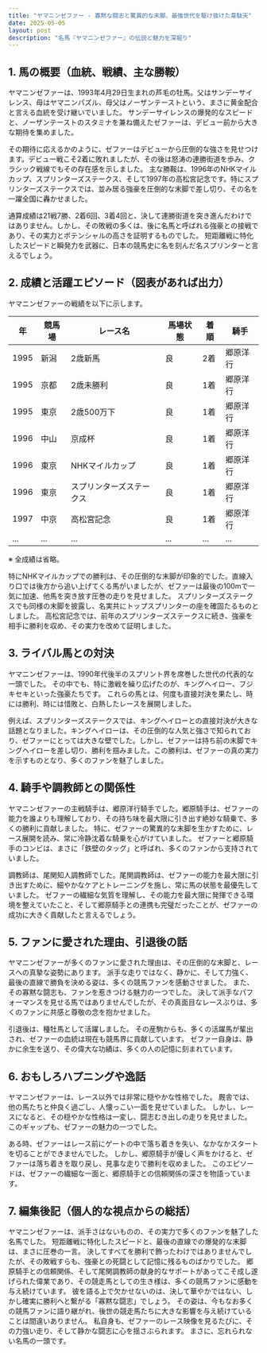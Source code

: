 ```yaml
---
title: "ヤマニンゼファー - 寡黙な闘志と驚異的な末脚、最強世代を駆け抜けた韋駄天"
date: 2025-05-05
layout: post
description: "名馬『ヤマニンゼファー』の伝説と魅力を深堀り"
---
```


## 1. 馬の概要（血統、戦績、主な勝鞍）

ヤマニンゼファーは、1993年4月29日生まれの芦毛の牡馬。父はサンデーサイレンス、母はヤマニンパズル、母父はノーザンテーストという、まさに黄金配合と言える血統を受け継いでいました。  サンデーサイレンスの爆発的なスピードと、ノーザンテーストのスタミナを兼ね備えたゼファーは、デビュー前から大きな期待を集めました。

その期待に応えるかのように、ゼファーはデビューから圧倒的な強さを見せつけます。デビュー戦こそ2着に敗れましたが、その後は怒涛の連勝街道を歩み、クラシック戦線でもその存在感を示しました。  主な勝鞍は、1996年のNHKマイルカップ、スプリンターズステークス、そして1997年の高松宮記念です。特にスプリンターズステークスでは、並み居る強豪を圧倒的な末脚で差し切り、その名を一躍全国に轟かせました。

通算成績は21戦7勝、2着6回、3着4回と、決して連勝街道を突き進んだわけではありません。しかし、その敗戦の多くは、後に名馬と呼ばれる強豪との接戦であり、その実力とポテンシャルの高さを証明するものでした。  短距離戦に特化したスピードと瞬発力を武器に、日本の競馬史に名を刻んだ名スプリンターと言えるでしょう。


## 2. 成績と活躍エピソード（図表があれば出力）

ヤマニンゼファーの戦績を以下に示します。

| 年 | 競馬場 | レース名 | 馬場状態 | 着順 | 騎手 |
|---|---|---|---|---|---|
| 1995 | 新潟 | 2歳新馬 | 良 | 2着 | 郷原洋行 |
| 1995 | 京都 | 2歳未勝利 | 良 | 1着 | 郷原洋行 |
| 1995 | 東京 | 2歳500万下 | 良 | 1着 | 郷原洋行 |
| 1996 | 中山 | 京成杯 | 良 | 1着 | 郷原洋行 |
| 1996 | 東京 | NHKマイルカップ | 良 | 1着 | 郷原洋行 |
| 1996 | 東京 | スプリンターズステークス | 良 | 1着 | 郷原洋行 |
| 1997 | 中京 | 高松宮記念 | 良 | 1着 | 郷原洋行 |
| ... | ... | ... | ... | ... | ... |


※ 全成績は省略。


特にNHKマイルカップでの勝利は、その圧倒的な末脚が印象的でした。直線入り口では後方から追い上げてくる馬がいましたが、ゼファーは最後の100mで一気に加速、他馬を突き放す圧巻の走りを見せました。  スプリンターズステークスでも同様の末脚を披露し、名実共にトップスプリンターの座を確固たるものとしました。  高松宮記念では、前年のスプリンターズステークスに続き、強豪を相手に勝利を収め、その実力を改めて証明しました。


## 3. ライバル馬との対決

ヤマニンゼファーは、1990年代後半のスプリント界を席巻した世代の代表的な一頭でした。  その中でも、特に激戦を繰り広げたのが、キングヘイロー、フジキセキといった強豪たちです。  これらの馬とは、何度も直接対決を果たし、時には勝利、時には惜敗と、白熱したレースを展開しました。

例えば、スプリンターズステークスでは、キングヘイローとの直接対決が大きな話題となりました。キングヘイローは、その圧倒的な人気と強さで知られており、ゼファーにとっては大きな壁でした。しかし、ゼファーは持ち前の末脚でキングヘイローを差し切り、勝利を掴みました。この勝利は、ゼファーの真の実力を示すものとなり、多くのファンを魅了しました。


## 4. 騎手や調教師との関係性

ヤマニンゼファーの主戦騎手は、郷原洋行騎手でした。郷原騎手は、ゼファーの能力を誰よりも理解しており、その持ち味を最大限に引き出す絶妙な騎乗で、多くの勝利に貢献しました。  特に、ゼファーの驚異的な末脚を生かすために、レース展開を読み、常に冷静沈着な騎乗を心がけていました。  ゼファーと郷原騎手のコンビは、まさに「鉄壁のタッグ」と呼ばれ、多くのファンから支持されていました。

調教師は、尾関知人調教師でした。尾関調教師は、ゼファーの能力を最大限に引き出すために、細やかなケアとトレーニングを施し、常に馬の状態を最優先していました。  ゼファーの繊細な気質を理解し、その能力を最大限に発揮できる環境を整えていたこと、そして郷原騎手との連携も完璧だったことが、ゼファーの成功に大きく貢献したと言えるでしょう。


## 5. ファンに愛された理由、引退後の話

ヤマニンゼファーが多くのファンに愛された理由は、その圧倒的な末脚と、レースへの真摯な姿勢にあります。  派手な走りではなく、静かに、そして力強く、最後の直線で勝負を決める姿は、多くの競馬ファンを感動させました。  また、その寡黙な闘志も、ファンを惹きつける魅力の一つでした。  決して派手なパフォーマンスを見せる馬ではありませんでしたが、その真面目なレースぶりは、多くのファンに共感と尊敬の念を抱かせました。

引退後は、種牡馬として活躍しました。  その産駒からも、多くの活躍馬が輩出され、ゼファーの血統は現在も競馬界に貢献しています。  ゼファー自身は、静かに余生を送り、その偉大な功績は、多くの人の記憶に刻まれています。


## 6. おもしろハプニングや逸話

ヤマニンゼファーは、レース以外では非常に穏やかな性格でした。  厩舎では、他の馬たちと仲良く過ごし、人懐っこい一面を見せていました。  しかし、レースになると、その穏やかな性格は一変し、闘志むき出しの走りを見せました。  このギャップも、ゼファーの魅力の一つでした。

ある時、ゼファーはレース前にゲートの中で落ち着きを失い、なかなかスタートを切ることができませんでした。  しかし、郷原騎手が優しく声をかけると、ゼファーは落ち着きを取り戻し、見事な走りで勝利を収めました。  このエピソードは、ゼファーの繊細な一面と、郷原騎手との信頼関係の深さを物語っています。


## 7. 編集後記（個人的な視点からの総括）

ヤマニンゼファーは、派手さはないものの、その実力で多くのファンを魅了した名馬でした。  短距離戦に特化したスピードと、最後の直線での爆発的な末脚は、まさに圧巻の一言。  決してすべてを勝利で飾ったわけではありませんでしたが、その敗戦すらも、強豪との死闘として記憶に残るものばかりでした。  郷原騎手との信頼関係、そして尾関調教師の献身的なサポートがあってこそ成し遂げられた偉業であり、その競走馬としての生き様は、多くの競馬ファンに感動を与え続けています。  彼を語る上で欠かせないのは、決して華やかではない、しかし確実に勝利へと繋がる「寡黙な闘志」でしょう。  その姿は、今もなお多くの競馬ファンに語り継がれ、後世の競走馬たちに大きな影響を与え続けていることは間違いありません。  私自身も、ゼファーのレース映像を見るたびに、その力強い走り、そして静かな闘志に心を揺さぶられます。  まさに、忘れられない名馬の一頭です。
